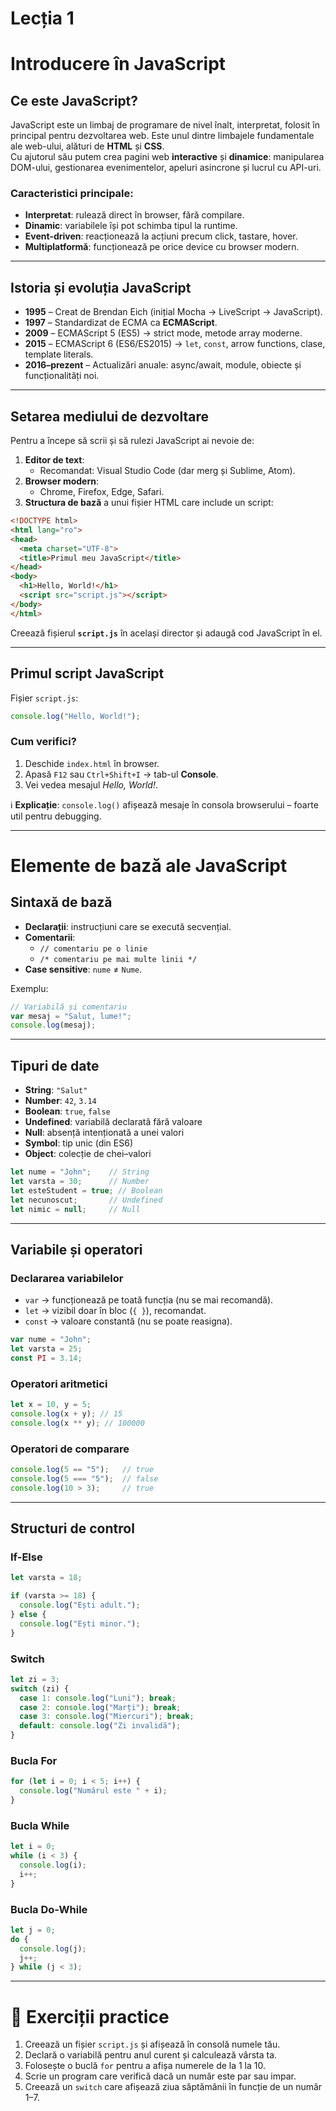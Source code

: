 # Lecția 1

# Introducere în JavaScript

## Ce este JavaScript?

JavaScript este un limbaj de programare de nivel înalt, interpretat, folosit în principal pentru dezvoltarea web. Este unul dintre limbajele fundamentale ale web-ului, alături de **HTML** și **CSS**.  
Cu ajutorul său putem crea pagini web **interactive** și **dinamice**: manipularea DOM-ului, gestionarea evenimentelor, apeluri asincrone și lucrul cu API-uri.

### Caracteristici principale:
- **Interpretat**: rulează direct în browser, fără compilare.
- **Dinamic**: variabilele își pot schimba tipul la runtime.
- **Event-driven**: reacționează la acțiuni precum click, tastare, hover.
- **Multiplatformă**: funcționează pe orice device cu browser modern.

---

## Istoria și evoluția JavaScript

- **1995** – Creat de Brendan Eich (inițial Mocha → LiveScript → JavaScript).  
- **1997** – Standardizat de ECMA ca **ECMAScript**.  
- **2009** – ECMAScript 5 (ES5) → strict mode, metode array moderne.  
- **2015** – ECMAScript 6 (ES6/ES2015) → `let`, `const`, arrow functions, clase, template literals.  
- **2016–prezent** – Actualizări anuale: async/await, module, obiecte și funcționalități noi.  

---

## Setarea mediului de dezvoltare

Pentru a începe să scrii și să rulezi JavaScript ai nevoie de:

1. **Editor de text**:  
   - Recomandat: Visual Studio Code (dar merg și Sublime, Atom).  
2. **Browser modern**:  
   - Chrome, Firefox, Edge, Safari.  
3. **Structura de bază** a unui fișier HTML care include un script:

```html
<!DOCTYPE html>
<html lang="ro">
<head>
  <meta charset="UTF-8">
  <title>Primul meu JavaScript</title>
</head>
<body>
  <h1>Hello, World!</h1>
  <script src="script.js"></script>
</body>
</html>
```

Creează fișierul **`script.js`** în același director și adaugă cod JavaScript în el.

---

## Primul script JavaScript

Fișier `script.js`:

```javascript
console.log("Hello, World!");
```

### Cum verifici?
1. Deschide `index.html` în browser.  
2. Apasă `F12` sau `Ctrl+Shift+I` → tab-ul **Console**.  
3. Vei vedea mesajul *Hello, World!*.

ℹ️ **Explicație**: `console.log()` afișează mesaje în consola browserului – foarte util pentru debugging.

---

# Elemente de bază ale JavaScript

## Sintaxă de bază

- **Declarații**: instrucțiuni care se execută secvențial.  
- **Comentarii**:  
  - `// comentariu pe o linie`  
  - `/* comentariu pe mai multe linii */`  
- **Case sensitive**: `nume` ≠ `Nume`.

Exemplu:
```javascript
// Variabilă și comentariu
var mesaj = "Salut, lume!";
console.log(mesaj);
```

---

## Tipuri de date

- **String**: `"Salut"`
- **Number**: `42`, `3.14`
- **Boolean**: `true`, `false`
- **Undefined**: variabilă declarată fără valoare
- **Null**: absență intenționată a unei valori
- **Symbol**: tip unic (din ES6)
- **Object**: colecție de chei–valori

```javascript
let nume = "John";    // String
let varsta = 30;      // Number
let esteStudent = true; // Boolean
let necunoscut;       // Undefined
let nimic = null;     // Null
```

---

## Variabile și operatori

### Declararea variabilelor
- `var` → funcționează pe toată funcția (nu se mai recomandă).  
- `let` → vizibil doar în bloc (`{ }`), recomandat.  
- `const` → valoare constantă (nu se poate reasigna).

```javascript
var nume = "John";
let varsta = 25;
const PI = 3.14;
```

### Operatori aritmetici
```javascript
let x = 10, y = 5;
console.log(x + y); // 15
console.log(x ** y); // 100000
```

### Operatori de comparare
```javascript
console.log(5 == "5");   // true
console.log(5 === "5");  // false
console.log(10 > 3);     // true
```

---

## Structuri de control

### If-Else
```javascript
let varsta = 18;

if (varsta >= 18) {
  console.log("Ești adult.");
} else {
  console.log("Ești minor.");
}
```

### Switch
```javascript
let zi = 3;
switch (zi) {
  case 1: console.log("Luni"); break;
  case 2: console.log("Marți"); break;
  case 3: console.log("Miercuri"); break;
  default: console.log("Zi invalidă");
}
```

### Bucla For
```javascript
for (let i = 0; i < 5; i++) {
  console.log("Numărul este " + i);
}
```

### Bucla While
```javascript
let i = 0;
while (i < 3) {
  console.log(i);
  i++;
}
```

### Bucla Do-While
```javascript
let j = 0;
do {
  console.log(j);
  j++;
} while (j < 3);
```

---

# 🎯 Exerciții practice

1. Creează un fișier `script.js` și afișează în consolă numele tău.  
2. Declară o variabilă pentru anul curent și calculează vârsta ta.  
3. Folosește o buclă `for` pentru a afișa numerele de la 1 la 10.  
4. Scrie un program care verifică dacă un număr este par sau impar.  
5. Creează un `switch` care afișează ziua săptămânii în funcție de un număr 1–7.  
